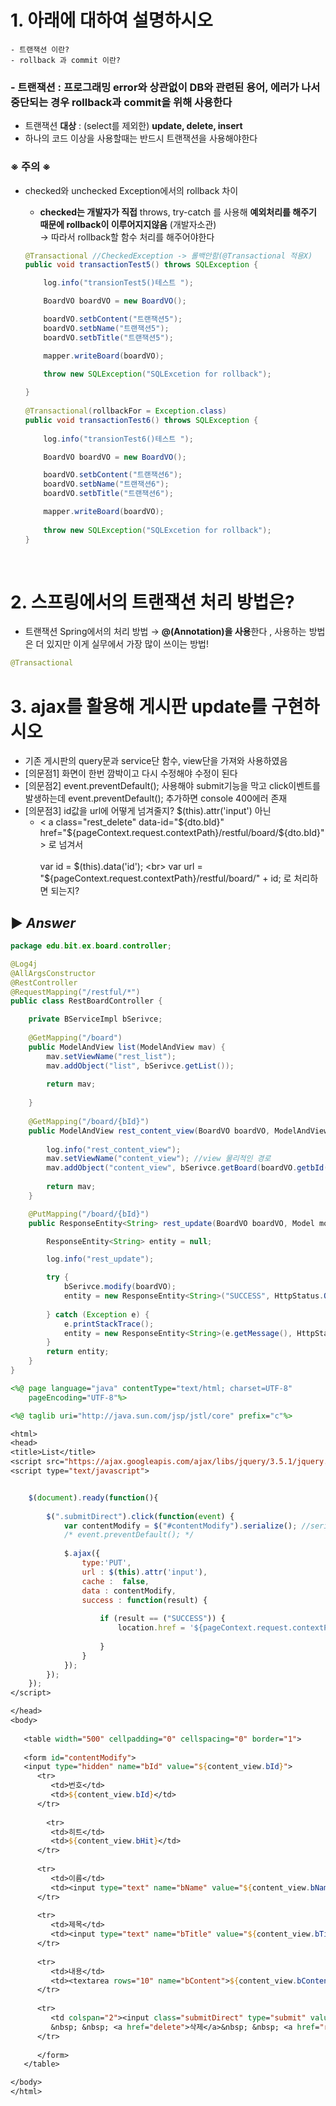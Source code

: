 # 1. 아래에 대하여 설명하시오
```
- 트랜잭션 이란?
- rollback 과 commit 이란?
```

### - **트랜잭션** : 프로그래밍 error와 상관없이 **DB와 관련된 용어**, 에러가 나서 **중단되는 경우 rollback과 commit을 위해 사용**한다
- 트랜잭션 **대상** : (select를 제외한) **update, delete, insert** 
- 하나의 코드 이상을 사용할때는 반드시 트랜잭션을 사용해야한다
### ※ 주의 ※ 
- checked와 unchecked Exception에서의 rollback 차이 

    - **checked는 개발자가 직접** throws, try-catch 를 사용해 **예외처리를 해주기 때문에 rollback이 이루어지지않음** (개발자소관) <br> → 따라서 rollback할 함수 처리를 해주어야한다

    ```java
    @Transactional //CheckedException -> 롤백안함(@Transactional 적용X)
	public void transactionTest5() throws SQLException { 

		log.info("transionTest5()테스트 ");

		BoardVO boardVO = new BoardVO();

		boardVO.setbContent("트랜잭션5");
		boardVO.setbName("트랜잭션5");
		boardVO.setbTitle("트랜잭션5");

		mapper.writeBoard(boardVO); 
		
		throw new SQLException("SQLExcetion for rollback"); 

	}
	  
	@Transactional(rollbackFor = Exception.class) 
	public void transactionTest6() throws SQLException { 
		
		log.info("transionTest6()테스트 ");

		BoardVO boardVO = new BoardVO();

		boardVO.setbContent("트랜잭션6");
		boardVO.setbName("트랜잭션6");
		boardVO.setbTitle("트랜잭션6");

		mapper.writeBoard(boardVO); 
		
		throw new SQLException("SQLExcetion for rollback"); 
	}
    ```
<br>

# 2. 스프링에서의 트랜잭션 처리 방법은?
- 트랜잭션 Spring에서의 처리 방법 → **@(Annotation)을 사용**한다 , 사용하는 방법은 더 있지만 이게 실무에서 가장 많이 쓰이는 방법!
```java
@Transactional
```

# 3. ajax를 활용해 게시판 update를 구현하시오
- 기존 게시판의 query문과 service단 함수, view단을 가져와 사용하였음
- [의문점1] 화면이 한번 깜박이고 다시 수정해야 수정이 된다
- [의문점2] event.preventDefault(); 사용해야 submit기능을 막고 click이벤트를 발생하는데 event.preventDefault(); 추가하면 console 400에러 존재 
- [의문점3] id값을 url에 어떻게 넘겨줄지? $(this).attr('input') 아닌 
	- < a class="rest_delete" data-id="${dto.bId}" href="${pageContext.request.contextPath}/restful/board/${dto.bId}" > 로 넘겨서 <br>  
	var id = $(this).data('id'); <br>
	var url = "${pageContext.request.contextPath}/restful/board/" + id; 로 처리하면 되는지?
	
## ▶ *Answer*
```java
package edu.bit.ex.board.controller;

@Log4j
@AllArgsConstructor
@RestController
@RequestMapping("/restful/*")
public class RestBoardController {

	private BServiceImpl bSerivce;
	
	@GetMapping("/board")
	public ModelAndView list(ModelAndView mav) {
		mav.setViewName("rest_list");
		mav.addObject("list", bSerivce.getList());
		
		return mav;
		
	}
	
	@GetMapping("/board/{bId}") 
	public ModelAndView rest_content_view(BoardVO boardVO, ModelAndView mav) {
		
		log.info("rest_content_view");
		mav.setViewName("content_view"); //view 물리적인 경로
		mav.addObject("content_view", bSerivce.getBoard(boardVO.getbId()));
		
		return mav;
	}

	@PutMapping("/board/{bId}")
	public ResponseEntity<String> rest_update(BoardVO boardVO, Model model) {

		ResponseEntity<String> entity = null;

		log.info("rest_update");

		try {
			bSerivce.modify(boardVO);
			entity = new ResponseEntity<String>("SUCCESS", HttpStatus.OK);
		
		} catch (Exception e) {
			e.printStackTrace();
			entity = new ResponseEntity<String>(e.getMessage(), HttpStatus.BAD_REQUEST);
		}
		return entity;
	}
}
```
```jsp
<%@ page language="java" contentType="text/html; charset=UTF-8"
    pageEncoding="UTF-8"%>

<%@ taglib uri="http://java.sun.com/jsp/jstl/core" prefix="c"%>

<html>
<head>
<title>List</title>
<script src="https://ajax.googleapis.com/ajax/libs/jquery/3.5.1/jquery.min.js"></script>
<script type="text/javascript">


	$(document).ready(function(){
		
		$(".submitDirect").click(function(event) {
			var contentModify = $("#contentModify").serialize(); //serialize()는 data를 한번에 전송하게 해주는 함수
			/* event.preventDefault(); */
			
			$.ajax({
				type:'PUT',
				url : $(this).attr('input'),
				cache :  false,
				data : contentModify,
				success : function(result) {
					
					if (result == ("SUCCESS")) {
						location.href = '${pageContext.request.contextPath}/restful/board'
	
					}
				}
			});
		});
	});
</script>

</head>
<body>
  
   <table width="500" cellpadding="0" cellspacing="0" border="1">
   
   <form id="contentModify">
   <input type="hidden" name="bId" value="${content_view.bId}">
      <tr>
         <td>번호</td>
         <td>${content_view.bId}</td>
      </tr>
      
        <tr>
         <td>히트</td>
         <td>${content_view.bHit}</td>
      </tr>
      
      <tr>
         <td>이름</td>
         <td><input type="text" name="bName" value="${content_view.bName}"></td>
      </tr>
      
      <tr>
         <td>제목</td>
         <td><input type="text" name="bTitle" value="${content_view.bTitle}"></td>
      </tr>
      
      <tr>
         <td>내용</td>
         <td><textarea rows="10" name="bContent">${content_view.bContent}</textarea></td>
      </tr>
  
      <tr>
         <td colspan="2"><input class="submitDirect" type="submit" value="수정">&nbsp; &nbsp; <a href="list">목록보기</a>
         &nbsp; &nbsp; <a href="delete">삭제</a>&nbsp; &nbsp; <a href="reply_view?bId=${content_view.bId}">답변</a></td>
      </tr>
		
      </form>
   </table>

</body>
</html>
```

